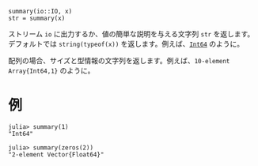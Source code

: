 ```
summary(io::IO, x)
str = summary(x)
```

ストリーム `io` に出力するか、値の簡単な説明を与える文字列 `str` を返します。デフォルトでは `string(typeof(x))` を返します。例えば、[`Int64`](@ref) のように。

配列の場合、サイズと型情報の文字列を返します。例えば、`10-element Array{Int64,1}` のように。

# 例

```jldoctest
julia> summary(1)
"Int64"

julia> summary(zeros(2))
"2-element Vector{Float64}"
```
